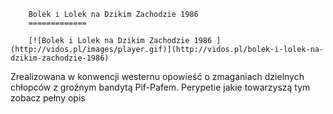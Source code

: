 
        Bolek i Lolek na Dzikim Zachodzie 1986 
        =============
        
        [![Bolek i Lolek na Dzikim Zachodzie 1986 ](http://vidos.pl/images/player.gif)](http://vidos.pl/bolek-i-lolek-na-dzikim-zachodzie-1986)
        
        
 Zrealizowana w konwencji westernu opowieść o zmaganiach dzielnych chłopców z groźnym bandytą Pif-Pafem. Perypetie jakie towarzyszą tym zobacz pełny opis
    
